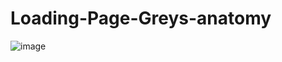 # Loading-Page-Greys-anatomy
![image](https://user-images.githubusercontent.com/106698637/187732244-cc73e429-5622-4648-8ddd-d0f5ebbf708e.png)
